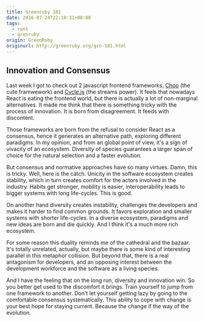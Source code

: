 ```yaml
---
title: Greenruby 181
date: 2016-07-24T22:10:31+08:00
tags:
  - rant
  - grenruby
origin: GreenRuby
originurl: http://greenruby.org/grn-181.html
---
```

## Innovation and Consensus

Last week I got to check out 2 javascript frontend frameworks, [Choo][choo]
(the cute framwework) and [Cycle.js][cyclejs] (the streams power). It feels
that nowadays React is eating the frontend world, but there is actually a lot
of non-marginal alternatives. It made me think that there is something tricky
with the process of innovation. It is born from disagreement. It feeds with
discontent.

Those frameworks are born from the refusal to consider React as a consensus,
hence it generates an alternative path, exploring different paradigms. In my
opinion, and from an global point of view, it's a sign of vivacity of an
ecosystem. Diversity of species guarantees a larger span of choice for the
natural selection and a faster evolution.

But consensus and normative approaches have so many virtues. Damn, this is
tricky. Well, here is the catch. Unicity in the software ecosystem creates
stability, which in turn creates comfort for the actors involved in the
industry. Habits get stronger, mobility is easier, interoperability leads to
bigger systems with long life-cycles. This is good.

On another hand diversity creates instability, challenges the developers and
makes it harder to find common grounds. It favors exploration and smaller
systems with shorter life-cycles. In a diverse ecosystem, paradigms and new
ideas are born and die quickly. And I think it's a much more rich ecosystem.

For some reason this duality reminds me of the cathedral and the bazaar. It's
totally unrelated, actually, but maybe there is some kind of interesting
parallel in this metaphor collision. But beyond that, there is a real
antagonism for developers, and an opposing interest between the development
workforce and the software as a living species.

And I have the feeling that on the long run, diversity and innovation win. So
you better get used to the discomfort it brings. Train yourself to jump from
one framework to another. Don't let yourself getting lazy by going to the
comfortable consensus systematically. This ability to cope with change is your
best hope for staying current. Because the change if the way of the evolution.

[choo]: https://github.com/yoshuawuyts/choo
[cyclejs]: http://cycle.js.org/ 
